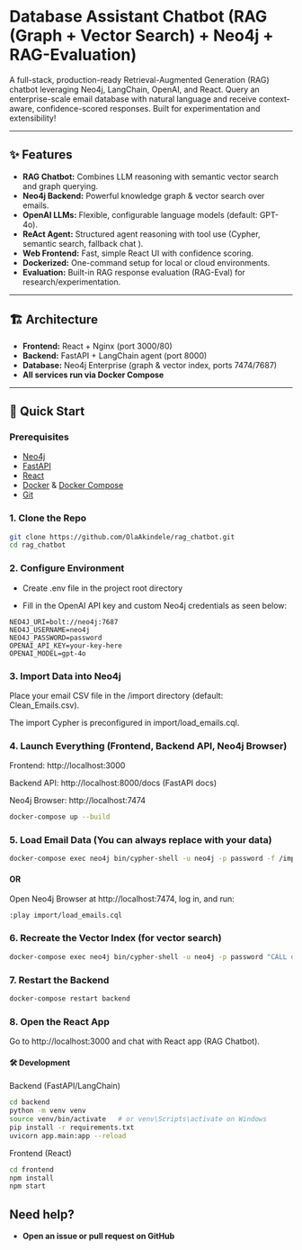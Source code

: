 # Database Assistant Chatbot (RAG (Graph + Vector Search) + Neo4j + RAG-Evaluation)

A full-stack, production-ready Retrieval-Augmented Generation (RAG) chatbot leveraging Neo4j, LangChain, OpenAI, and React. Query an enterprise-scale email database with natural language and receive context-aware, confidence-scored responses. Built for experimentation and extensibility!

---

## ✨ Features

- **RAG Chatbot:** Combines LLM reasoning with semantic vector search and graph querying.
- **Neo4j Backend:** Powerful knowledge graph & vector search over emails.
- **OpenAI LLMs:** Flexible, configurable language models (default: GPT-4o).
- **ReAct Agent:** Structured agent reasoning with tool use (Cypher, semantic search, fallback chat ).
- **Web Frontend:** Fast, simple React UI with confidence scoring.
- **Dockerized:** One-command setup for local or cloud environments.
- **Evaluation:** Built-in RAG response evaluation (RAG-Eval) for research/experimentation.

---

## 🏗️ Architecture


- **Frontend:** React + Nginx (port 3000/80)
- **Backend:** FastAPI + LangChain agent (port 8000)
- **Database:** Neo4j Enterprise (graph & vector index, ports 7474/7687)
- **All services run via Docker Compose**

---

## 🚀 Quick Start

### Prerequisites

- [Neo4j](https://neo4j.com/)
- [FastAPI](https://fastapi.tiangolo.com/)
- [React](https://react.dev/)
- [Docker](https://www.docker.com/products/docker-desktop) & [Docker Compose](https://docs.docker.com/compose/)
- [Git](https://git-scm.com/)

### 1. Clone the Repo

```bash
git clone https://github.com/OlaAkindele/rag_chatbot.git
cd rag_chatbot
```

### 2. Configure Environment
- Create .env file in the project root directory

- Fill in the OpenAI API key and custom Neo4j credentials as seen below:

```env
NEO4J_URI=bolt://neo4j:7687
NEO4J_USERNAME=neo4j
NEO4J_PASSWORD=password
OPENAI_API_KEY=your-key-here
OPENAI_MODEL=gpt-4o
```


### 3. Import Data into Neo4j
Place your email CSV file in the /import directory (default: Clean_Emails.csv).

The import Cypher is preconfigured in import/load_emails.cql.

### 4. Launch Everything (Frontend, Backend API, Neo4j Browser)
Frontend: http://localhost:3000

Backend API: http://localhost:8000/docs (FastAPI docs)

Neo4j Browser: http://localhost:7474

```bash
docker-compose up --build
```

### 5. Load Email Data (You can always replace with your data)
```bash
docker-compose exec neo4j bin/cypher-shell -u neo4j -p password -f /import/load_emails.cql
```

#### OR

Open Neo4j Browser at http://localhost:7474, log in, and run:

```arduino
:play import/load_emails.cql
```

### 6. Recreate the Vector Index (for vector search)
```bash
docker-compose exec neo4j bin/cypher-shell -u neo4j -p password "CALL db.index.vector.createNodeIndex('emailEmbeddings','Email','embedding',1536,'cosine');" && docker-compose exec neo4j bin/cypher-shell -u neo4j -p password "CALL db.awaitIndexes();"
```

### 7. Restart the Backend
```bash
docker-compose restart backend
```

### 8. Open the React App
Go to http://localhost:3000 and chat with React app (RAG Chatbot).


#### 🛠️ Development
Backend (FastAPI/LangChain)

```bash
cd backend
python -m venv venv
source venv/bin/activate   # or venv\Scripts\activate on Windows
pip install -r requirements.txt
uvicorn app.main:app --reload
```

Frontend (React)
```bash
cd frontend
npm install
npm start
```


## Need help?
- **Open an issue or pull request on GitHub**  